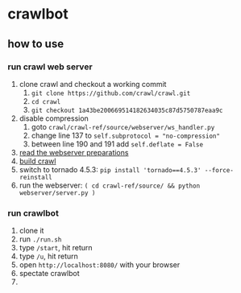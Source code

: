 # crawlbot

## how to use

### run crawl web server

1. clone crawl and checkout a working commit
    1. `git clone https://github.com/crawl/crawl.git`
    1. `cd crawl`
    1. `git checkout 1a43be200669514182634035c87d5750787eaa9c`
1. disable compression
    1. goto `crawl/crawl-ref/source/webserver/ws_handler.py`
    1. change line 137 to `self.subprotocol = "no-compression"`
    1. between line 190 and 191 add `self.deflate = False`
1. [read the webserver preparations](https://github.com/crawl/crawl/blob/master/crawl-ref/source/webserver/README)
1. [build crawl](https://github.com/crawl/crawl/blob/master/crawl-ref/INSTALL.txt)
1. switch to tornado 4.5.3: `pip install 'tornado==4.5.3' --force-reinstall`
1. run the webserver: `( cd crawl-ref/source/ && python webserver/server.py )`

### run crawlbot

1. clone it
1. run `./run.sh`
1. type `/start`, hit return
1. type `/u`, hit return
1. open `http://localhost:8080/` with your browser
1. spectate crawlbot
1. 
